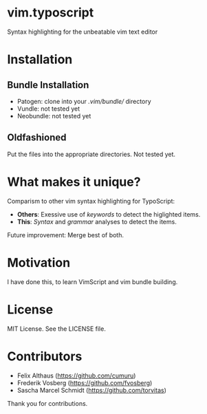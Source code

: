 vim.typoscript
==============

Syntax highlighting for the unbeatable vim text editor

Installation
============

Bundle Installation
-------------------

* Patogen: clone into your *.vim/bundle/* directory
* Vundle: not tested yet
* Neobundle: not tested yet

Oldfashioned
------------

Put the files into the appropriate directories. Not tested yet.

What makes it unique?
=====================

Comparism to other vim syntax highlighting for TypoScript:

 * **Others**: Exessive use of *keywords* to detect the higlighted items.
 * **This**: *Syntax* and *grammar* analyses to detect the items.

Future improvement: Merge best of both.

Motivation
==========

I have done this, to learn VimScript and vim bundle building.

License
=======

MIT License. See the LICENSE file.

Contributors
============

* Felix Althaus (https://github.com/cumuru)
* Frederik Vosberg (https://github.com/fvosberg)
* Sascha Marcel Schmidt (https://github.com/torvitas)

Thank you for contributions.

